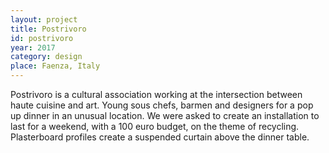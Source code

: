 ```yaml
---
layout: project
title: Postrivoro
id: postrivoro
year: 2017
category: design
place: Faenza, Italy
---
```

Postrivoro is a cultural association working at the intersection between haute cuisine and art. Young sous chefs, barmen and designers for a pop up dinner in an unusual location.
We were asked to create an installation to last for a weekend, with a 100 euro budget, on the theme of recycling. Plasterboard profiles create a suspended curtain above the dinner table.
